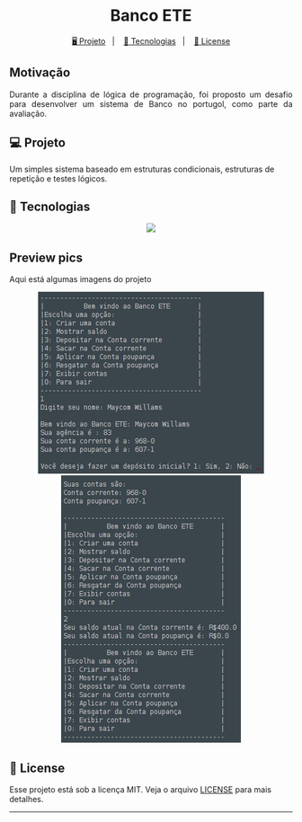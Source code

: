 <h1 align="center">
  Banco ETE
</h1>

<p align="center">
  <a href="#-projeto">🖥️ Projeto</a>&nbsp;&nbsp;&nbsp;|&nbsp;&nbsp;&nbsp;
  <a href="#-tecnologias">🚀 Tecnologias</a>&nbsp;&nbsp;&nbsp;|&nbsp;&nbsp;&nbsp;
  <a href="#-license">📝 License</a>
</p>

## Motivação

<p align="justify">Durante a disciplina de lógica de programação, foi proposto um desafio para desenvolver um sistema de Banco no portugol, como parte da avaliação.</p>

## 💻 Projeto

Um simples sistema baseado em estruturas condicionais, estruturas de repetição e testes lógicos. 

## 🚀 Tecnologias

<p align="center">
  <img src="https://img.shields.io/badge/-Portugol-121e24?logo=CodeSandBox&logoColor=ffc200" />
</p>

## Preview pics

<p>Aqui está algumas imagens do projeto</p>

 <div align="center">
 <img src="https://github.com/Maycomwill/BancoETE/blob/main/1.jpg?raw=true" width: 300px/>
 </div>

 <div align="center">
 <img src="https://github.com/Maycomwill/BancoETE/blob/main/2.jpg?raw=true" width: 500px/>
 </div>

## 📝 License

Esse projeto está sob a licença MIT. Veja o arquivo [LICENSE](LICENSE) para mais detalhes.

---

